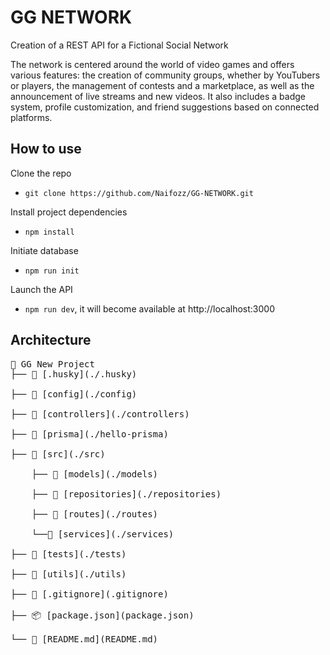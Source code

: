 # GG NETWORK

Creation of a REST API for a Fictional Social Network

The network is centered around the world of video games and offers various features: the creation of community groups, whether by YouTubers or players, the management of contests and a marketplace, as well as the announcement of live streams and new videos. It also includes a badge system, profile customization, and friend suggestions based on connected platforms.

## How to use

Clone the repo

- `git clone https://github.com/Naifozz/GG-NETWORK.git`

Install project dependencies

- `npm install`

Initiate database

- `npm run init`

Launch the API

- `npm run dev`, it will become available at http://localhost:3000

## Architecture

<pre>
📂 GG New Project  
├── 📂 [.husky](./.husky)<br>
├── 📂 [config](./config)<br>
├── 📂 [controllers](./controllers) <br>
├── 📂 [prisma](./hello-prisma) <br>
├── 📂 [src](./src) <br>
    ├── 📂 [models](./models) <br>
    ├── 📂 [repositories](./repositories) <br>
    ├── 📂 [routes](./routes) <br>
    └──📂 [services](./services) <br>
├── 📂 [tests](./tests) <br>
├── 📂 [utils](./utils) <br>
├── 📄 [.gitignore](.gitignore) <br>
├── 📦 [package.json](package.json) <br>
└── 📖 [README.md](README.md)<br>
<pre>
